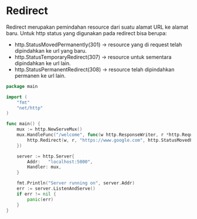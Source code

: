 # Redirect

Redirect merupakan pemindahan resource dari suatu alamat URL ke alamat baru. Untuk http status yang digunakan pada redirect bisa berupa:

* http.StatusMovedPermanently(301) -> resource yang di request telah dipindahkan ke url yang baru.
* http.StatusTemporaryRedirect(307) -> resource untuk sementara dipindahkan ke url lain.
* http.StatusPermanentRedirect(308) -> resource telah dipindahkan permanen ke url lain.

```go
package main

import (
	"fmt"
	"net/http"
)

func main() {
	mux := http.NewServeMux()
	mux.HandleFunc("/welcome", func(w http.ResponseWriter, r *http.Request) {
		http.Redirect(w, r, "https://www.google.com", http.StatusMovedPermanently)
	})

	server := http.Server{
		Addr: 	"localhost:5000",
		Handler: mux,
	}

	fmt.Println("Server running on", server.Addr)
	err := server.ListenAndServe()
	if err != nil {
		panic(err)
	}
}

```
